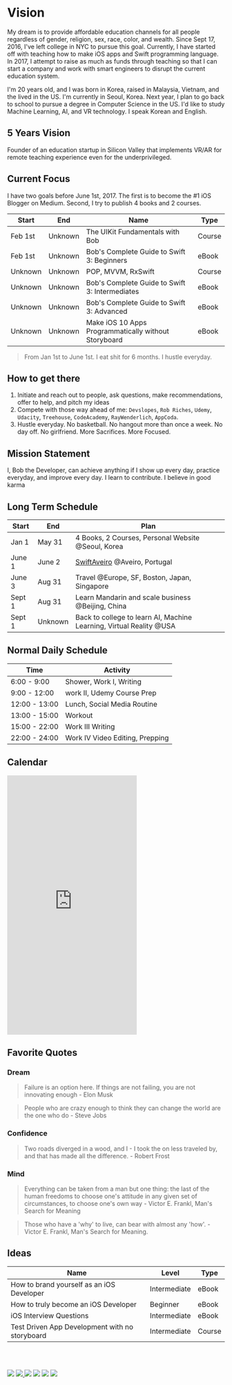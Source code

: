 # Vision
My dream is to provide affordable education channels for all people regardless of gender, religion, sex, race, color, and wealth. Since Sept 17, 2016, I've left college in NYC to pursue this goal. Currently, I have started off with teaching how to make iOS apps and Swift programming language. In 2017, I attempt to raise as much as funds through teaching so that I can start a company and work with smart engineers to disrupt the current education system.

I'm 20 years old, and I was born in Korea, raised in Malaysia, Vietnam, and the lived in the US. I'm currently in Seoul, Korea. Next year, I plan to go back to school to pursue a degree in Computer Science in the US. I'd like to study Machine Learning, AI, and VR technology. I speak Korean and English.

## 5 Years Vision
 Founder of an education startup in Silicon Valley that implements VR/AR for remote teaching experience even for the underprivileged.

## Current Focus
 I have two goals before June 1st, 2017. The first is to become the #1 iOS Blogger on Medium. Second, I try to publish 4 books and 2 courses.

| Start  |  End     |  Name | Type |
|----------|-------|--------|-----|
| Feb 1st |  Unknown  |  The UIKit Fundamentals with Bob | Course |
| Feb 1st | Unknown | Bob's Complete Guide to Swift 3: Beginners | eBook |
| Unknown | Unknown | POP, MVVM, RxSwift | Course  |
| Unknown | Unknown | Bob's Complete Guide to Swift 3: Intermediates | eBook |
| Unknown| Unknown | Bob's Complete Guide to Swift 3: Advanced | eBook |
| Unknown| Unknown | Make iOS 10 Apps Programmatically without Storyboard | eBook |

> From Jan 1st to June 1st. I eat shit for 6 months. I hustle everyday.

## How to get there
1. Initiate and reach out to people, ask questions, make recommendations, offer to help, and pitch my ideas
2. Compete with those way ahead of me: `Devslopes`, `Rob Riches`, `Udemy`, `Udacity`, `Treehouse`, `CodeAcademy`, `RayWenderlich`, `AppCoda`.
3. Hustle everyday. No basketball. No hangout more than once a week. No day off. No girlfriend. More Sacrifices. More Focused.

## Mission Statement
I, Bob the Developer, can achieve anything if I show up every day, practice everyday, and improve every day. I learn to contribute. I believe in good karma

## Long Term Schedule
| Start  | End            | Plan                                                                  |
|----------------|--------------------|-----------------------------------------------------------------------|
| Jan 1 | May 31 | 4 Books, 2 Courses, Personal Website @Seoul, Korea |
| June 1 | June 2   | [SwiftAveiro](https://twitter.com/SwiftAveiro) @Aveiro, Portugal       |
| June 3  | Aug 31  | Travel @Europe, SF, Boston, Japan, Singapore               |
| Sept 1  | Aug 31 | Learn Mandarin and scale business @Beijing, China              |
| Sept 1 | Unknown     | Back to college to learn AI, Machine Learning, Virtual Reality @USA|


## Normal Daily Schedule
| Time  | Activity |
|---------|----------|
| 6:00 - 9:00 | Shower, Work I, Writing |
| 9:00 - 12:00 | work II, Udemy Course Prep |
| 12:00 - 13:00 | Lunch, Social Media Routine |
| 13:00 - 15:00 | Workout |
| 15:00 - 22:00 | Work III Writing |
| 22:00 - 24:00 | Work IV Video Editing, Prepping |


## Calendar
<iframe src="https://calendar.google.com/calendar/embed?height=600&amp;wkst=2&amp;hl=en&amp;bgcolor=%23ffffff&amp;src=bobleesj%40gmail.com&amp;color=%231B887A&amp;ctz=Asia%2FSeoul" style="border-width:0" height="600" frameborder="0" scrolling="no"></iframe>


## Favorite Quotes

### Dream
> Failure is an option here. If things are not failing, you are not innovating enough - Elon Musk

> People who are crazy enough to think they can change the world are the one who do - Steve Jobs

### Confidence
> Two roads diverged in a wood, and I - I took the on less traveled by, and that has made all the difference. - Robert Frost

### Mind
> Everything can be taken from a man but one thing: the last of the human freedoms to choose one's attitude in any given set of circumstances, to choose one's own way - Victor E. Frankl, Man's Search for Meaning

>  Those who have a 'why' to live, can bear with almost any 'how'. - Victor E. Frankl, Man's Search for Meaning.

## Ideas
| Name | Level | Type |
|---------|------------|----------|
| How to brand yourself as an iOS Developer | Intermediate | eBook |
| How to truly become an iOS Developer | Beginner | eBook |
| iOS Interview Questions | Intermediate | eBook |
| Test Driven App Development with no storyboard | Intermediate | Course |

<br>
<br>
<p><a href="https://facebook.com/bobthedeveloper"><img src="https://img.shields.io/badge/Facebook-Like-3B5998.svg"></a> <a href="https://youtube.com/bobthedeveloper"><img src="https://img.shields.io/badge/YouTube-Subscribe-CE1312.svg"</a> <a href="https://twitter.com/bobleesj"><img src="https://img.shields.io/badge/Twitter-Follow-55ACEE.svg"></a> <a href="https://instagram.com/bob_the_developer
"><img src="https://img.shields.io/badge/Instagram-Follow-BB2F92.svg"></a> <a href="https://linkedin.com/in/bobleesj"><img src= "https://img.shields.io/badge/LinkedIn-Connect-0077B5.svg"></a>
<a href="https://medium.com/@bobleesj"><img src="https://img.shields.io/badge/Medium-Read-00AB6C.svg"/></a>
</p>
